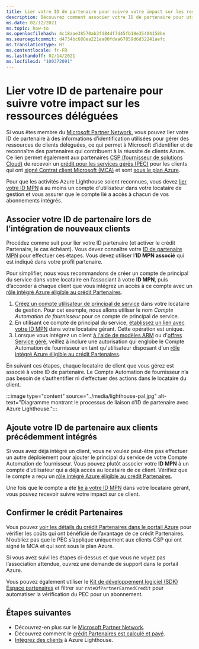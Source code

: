 ```yaml
---
title: Lier votre ID de partenaire pour suivre votre impact sur les ressources déléguées
description: Découvrez comment associer votre ID de partenaire pour utiliser le crédit Partenaires sur des ressources de clients que vous gérez par le biais d’Azure Lighthouse.
ms.date: 02/12/2021
ms.topic: how-to
ms.openlocfilehash: 4c18aae38570ab3fd84df7d45fb18e35404158be
ms.sourcegitcommit: d4734bc680ea221ea80fdea67859d6d32241aefc
ms.translationtype: HT
ms.contentlocale: fr-FR
ms.lasthandoff: 02/14/2021
ms.locfileid: "100372091"
---
```

# <a name="link-your-partner-id-to-track-your-impact-on-delegated-resources"></a>Lier votre ID de partenaire pour suivre votre impact sur les ressources déléguées 

Si vous êtes membre du [Microsoft Partner Network](https://partner.microsoft.com/), vous pouvez lier votre ID de partenaire à des informations d’identification utilisées pour gérer des ressources de clients déléguées, ce qui permet à Microsoft d’identifier et de reconnaître des partenaires qui contribuent à la réussite de clients Azure. Ce lien permet également aux partenaires [CSP (fournisseur de solutions Cloud)](/partner-center/csp-overview) de recevoir un [crédit pour les services gérés (PEC)](/partner-center/partner-earned-credit) pour les clients qui ont [signé Contrat client Microsoft (MCA)](/partner-center/confirm-customer-agreement) et sont [sous le plan Azure](/partner-center/azure-plan-get-started).

Pour que les activités Azure Lighthouse soient reconnues, vous devez [lier votre ID MPN](../../cost-management-billing/manage/link-partner-id.md) à au moins un compte d'utilisateur dans votre locataire de gestion et vous assurer que le compte lié a accès à chacun de vos abonnements intégrés.

## <a name="associate-your-partner-id-when-you-onboard-new-customers"></a>Associer votre ID de partenaire lors de l’intégration de nouveaux clients

Procédez comme suit pour lier votre ID partenaire (et activer le crédit Partenaire, le cas échéant). Vous devez connaître votre [ID de partenaire MPN](/partner-center/partner-center-account-setup#locate-your-mpn-id) pour effectuer ces étapes. Vous devez utiliser l’**ID MPN associé** qui est indiqué dans votre profil partenaire.

Pour simplifier, nous vous recommandons de créer un compte de principal du service dans votre locataire en l’associant à votre **ID MPN**, puis d’accorder à chaque client que vous intégrez un accès à ce compte avec un [rôle intégré Azure éligible au crédit Partenaires](/partner-center/azure-roles-perms-pec).

1. [Créez un compte utilisateur de principal de service](../../active-directory/develop/howto-authenticate-service-principal-powershell.md) dans votre locataire de gestion. Pour cet exemple, nous allons utiliser le nom *Compte Automation de fournisseur* pour ce compte de principal de service.
1. En utilisant ce compte de principal du service, [établissez un lien avec votre ID MPN](../../cost-management-billing/manage/link-partner-id.md#link-to-a-partner-id) dans votre locataire gérant. Cette opération est unique.
1. Lorsque vous intégrez un client [à l'aide de modèles ARM](onboard-customer.md) ou d'[offres Service géré](publish-managed-services-offers.md), veillez à inclure une autorisation qui englobe le Compte Automation de fournisseur en tant qu'utilisateur disposant d'un [rôle intégré Azure éligible au crédit Partenaires](/partner-center/azure-roles-perms-pec).

En suivant ces étapes, chaque locataire de client que vous gérez est associé à votre ID de partenaire. Le Compte Automation de fournisseur n’a pas besoin de s’authentifier ni d’effectuer des actions dans le locataire du client.

:::image type="content" source="../media/lighthouse-pal.jpg" alt-text="Diagramme montrant le processus de liaison d’ID de partenaire avec Azure Lighthouse.":::

## <a name="add-your-partner-id-to-previously-onboarded-customers"></a>Ajoute votre ID de partenaire aux clients précédemment intégrés

Si vous avez déjà intégré un client, vous ne voulez peut-être pas effectuer un autre déploiement pour ajouter le principal du service de votre Compte Automation de fournisseur. Vous pouvez plutôt associer votre **ID MPN** à un compte d’utilisateur qui a déjà accès au locataire de ce client. Vérifiez que le compte a reçu un [rôle intégré Azure éligible au crédit Partenaires](/partner-center/azure-roles-perms-pec).

Une fois que le compte a été [lié à votre ID MPN](../../cost-management-billing/manage/link-partner-id.md#link-to-a-partner-id) dans votre locataire gérant, vous pouvez recevoir suivre votre impact sur ce client.

## <a name="confirm-partner-earned-credit"></a>Confirmer le crédit Partenaires

Vous pouvez [voir les détails du crédit Partenaires dans le portail Azure](/partner-center/partner-earned-credit-explanation#azure-cost-management) pour vérifier les coûts qui ont bénéficié de l’avantage de ce crédit Partenaires. N’oubliez pas que le PEC s’applique uniquement aux clients CSP qui ont signé le MCA et qui sont sous le plan Azure.

Si vous avez suivi les étapes ci-dessus et que vous ne voyez pas l’association attendue, ouvrez une demande de support dans le portail Azure.

Vous pouvez également utiliser le [Kit de développement logiciel (SDK) Espace partenaires](/partner-center/develop/get-invoice-unbilled-consumption-lineitems) et filtrer sur `rateOfPartnerEarnedCredit` pour automatiser la vérification du PEC pour un abonnement.

## <a name="next-steps"></a>Étapes suivantes

- Découvrez-en plus sur le [Microsoft Partner Network](/partner-center/mpn-overview).
- Découvrez comment le [crédit Partenaires est calculé et payé](/partner-center/partner-earned-credit-explanation).
- [Intégrez des clients](onboard-customer.md) à Azure Lighthouse.